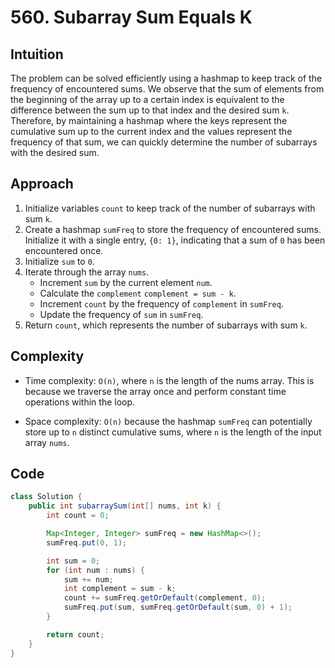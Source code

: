 # 560. Subarray Sum Equals K

## Intuition

The problem can be solved efficiently using a hashmap to keep track of the frequency of encountered sums. We observe that the sum of elements from the beginning of the array up to a certain index is equivalent to the difference between the sum up to that index and the desired sum `k`. Therefore, by maintaining a hashmap where the keys represent the cumulative sum up to the current index and the values represent the frequency of that sum, we can quickly determine the number of subarrays with the desired sum.

## Approach

1. Initialize variables `count` to keep track of the number of subarrays with sum `k`.
2. Create a hashmap `sumFreq` to store the frequency of encountered sums. Initialize it with a single entry, `{0: 1}`, indicating that a sum of `0` has been encountered once.
3. Initialize `sum` to `0`.
4. Iterate through the array `nums`.
   - Increment `sum` by the current element `num`.
   - Calculate the `complement` `complement = sum - k`.
   - Increment `count` by the frequency of `complement` in `sumFreq`.
   - Update the frequency of `sum` in `sumFreq`.
5. Return `count`, which represents the number of subarrays with sum `k`.

## Complexity

- Time complexity: `O(n)`, where `n` is the length of the nums array. This is because we traverse the array once and perform constant time operations within the loop.

- Space complexity: `O(n)` because the hashmap `sumFreq` can potentially store up to `n` distinct cumulative sums, where `n` is the length of the input array `nums`.

## Code

```java
class Solution {
    public int subarraySum(int[] nums, int k) {
        int count = 0;

        Map<Integer, Integer> sumFreq = new HashMap<>();
        sumFreq.put(0, 1);

        int sum = 0;
        for (int num : nums) {
            sum += num;
            int complement = sum - k;
            count += sumFreq.getOrDefault(complement, 0);
            sumFreq.put(sum, sumFreq.getOrDefault(sum, 0) + 1);
        }

        return count;
    }
}
```
